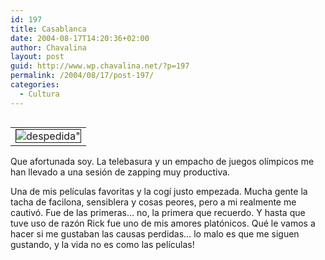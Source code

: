 ```yaml
---
id: 197
title: Casablanca
date: 2004-08-17T14:20:36+02:00
author: Chavalina
layout: post
guid: http://www.wp.chavalina.net/?p=197
permalink: /2004/08/17/post-197/
categories:
  - Cultura
---
```

<table cellspacing="5" cellpadding="10" width="1" align="left">
  <tr>
    <td>
      <img src="http://www.chavalina.net/imagenes/fotos/rick_ilse.jpg" border="1" alt=despedida" border="1">
    </td>
  </tr>
</table>

Que afortunada soy. La telebasura y un empacho de juegos ol&iacute;mpicos me han llevado a una sesión de zapping muy productiva.

Una de mis pel&iacute;culas favoritas y la cog&iacute; justo empezada. Mucha gente la tacha de facilona, sensiblera y cosas peores, pero a mi realmente me cautivó. Fue de las primeras… no, la primera que recuerdo. Y hasta que tuve uso de razón Rick fue uno de mis amores platónicos. Qué le vamos a hacer si me gustaban las causas perdidas… lo malo es que me siguen gustando, y la vida no es como las pel&iacute;culas!